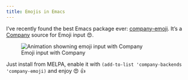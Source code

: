 ```yaml
---
title: Emojis in Emacs
---
```


I’ve recently found the best Emacs package ever: [company-emoji][].  It’s a
[Company][] source for Emoji input 😍.

<!--more-->

<figure>
<img alt="Animation showning emoji input with Company"
     src="{{site.url}}{{site.baseurl}}/images/company-emoji.gif" />
<figcaption>Emoji input with Company</figcaption>
</figure>

Just install from MELPA, enable it with `(add-to-list 'company-backends
'company-emoji)` and enjoy 😍 👍

[company-emoji]: https://github.com/dunn/company-emoji

[Company]: http://company-mode.github.io
